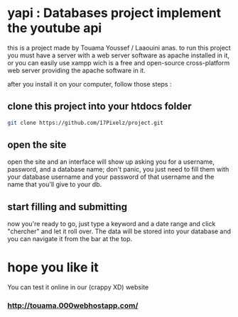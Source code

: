 # yapi : Databases project implement the youtube api
this is a project made by Touama Youssef / Laaouini anas.
to run this project you must have a server with a web server software as apache installed in it, or you can  easily use xampp wich is a free and open-source cross-platform web server providing the apache software in it.

after you install it on your computer, follow those steps :
## clone this project into your htdocs folder
```sh
git clone https://github.com/17Pixelz/project.git
```

## open the site
open the site and an interface will show up asking you for a username, password, and a database name; don't panic, you just need to fill them with your database username and your password of that username and the name that you'll give to your db.

## start filling and submitting
now you're ready to go, just type a keyword and a date range and click "chercher" and let it roll over.
The data will be stored into your database and you can navigate it from the bar at the top.




# hope you like it
You can test it online in our (crappy XD) website
### http://touama.000webhostapp.com/

